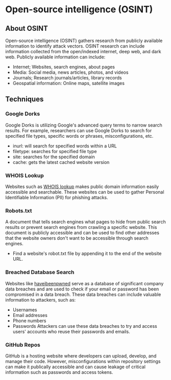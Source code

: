 # Open-source intelligence (OSINT)

## About OSINT
Open-source intelligence (OSINT) gathers research from publicly available information to identify attack vectors. OSINT research can include information collected from the open/indexed internet, deep web, and dark web. Publicly available information can include:
- Internet; Websites, search engines, about pages
- Media: Social media, news articles, photos, and videos
- Journals; Research journals/articles, library records
- Geospatial information: Online maps, satellite images

## Techniques
### Google Dorks
Google Dorks is utilizing Google's advanced query terms to narrow search results. For example, researchers can use Google Dorks to search for specified file types, specific words or phrases, misconfigurations, etc.
- inurl: will search for specified words within a URL
- filetype: searches for specified file type
- site: searches for the specified domain
- cache: gets the latest cached website version

### WHOIS Lookup
Websites such as [WHOIS lookup](https://who.is/) makes public domain information easily accessible and searchable. These websites can be used to gather Personal Identifiable Information (PII) for phishing attacks.

### Robots.txt
A document that tells search engines what pages to hide from public search results or prevent search engines from crawling a specific website. This document is publicly accessible and can be used to find other addresses that the website owners don't want to be accessible through search engines.
- Find a website's robot.txt file by appending it to the end of the website URL.

### Breached Database Search
Websites like [haveibeenpwned](https://haveibeenpwned.com/) serve as a database of significant company data breaches and are used to check if your email or password has been compromised in a data breach. These data breaches can include valuable information to attackers, such as:
- Usernames
- Email addresses
- Phone numbers
- Passwords
Attackers can use these data breaches to try and access users' accounts who reuse their passwords and emails.

### GitHub Repos
GitHub is a hosting website where developers can upload, develop, and manage their code. However, misconfigurations within repository settings can make it publically accessible and can cause leakage of critical information such as passwords and access tokens.
